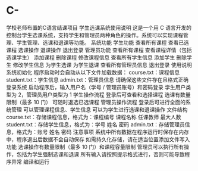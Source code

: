 # C-
学校老师布置的C语言结课项目
学生选课系统使用说明
这是一个用 C 语言开发的控制台学生选课系统，支持学生和管理员两种角色的操作。系统可以实现课程管理、学生管理、选课和退课等功能。
系统功能
学生功能
查看所有课程
查看已选课程
选课操作
退课操作
退出登录
管理员功能
查看所有课程
查看课程详情（包括选课学生）
添加课程
删除课程
修改课程信息
查看所有学生信息
添加学生
删除学生
修改学生信息
为学生选课
为学生退课
查看所有管理员信息
退出登录
使用说明
系统初始化
程序启动时会自动从以下文件加载数据：
course.txt：课程信息
student.txt：学生信息
admin.txt：管理员信息
请确保这些文件存在且格式正确
登录系统
启动程序后，输入用户名（学号 / 管理员账号）和密码登录
学生用户类型为 2，管理员用户类型为 1
学生操作流程
登录后可查看和选择课程
选课有数量限制（最多 10 门）
可随时退选已选课程
管理员操作流程
登录后可进行全面的系统管理
可以管理课程信息、学生信息
可以为学生进行选课和退课操作
文件结构
course.txt：存储课程信息，格式为：课程编号 课程名称 任课教师 最大人数
student.txt：存储学生信息，格式为：学号 姓名 密码
admin.txt：存储管理员信息，格式为：账号 姓名 密码
注意事项
系统中所有数据在程序运行时保存在内存中，程序退出后数据不会自动保存
如需持久化存储，请在适当位置添加文件写入功能
选课操作有数量限制（最多 10 门）和课程容量限制
管理员可以执行所有操作，包括为学生强制选课和退课
所有输入请按照提示格式进行，否则可能导致程序异常
编译和运行
